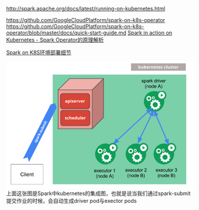 http://spark.apache.org/docs/latest/running-on-kubernetes.html

https://github.com/GoogleCloudPlatform/spark-on-k8s-operator
https://github.com/GoogleCloudPlatform/spark-on-k8s-operator/blob/master/docs/quick-start-guide.md
[Spark in action on Kubernetes - Spark Operator的原理解析](https://yq.aliyun.com/articles/695315)


[Spark on K8S环境部署细节](https://www.cnblogs.com/lanrish/p/12267623.html)



![](img/k8s-cluster-mode.png)
上面这张图是Spark中kubernetes的集成图，也就是说当我们通过spark-submit提交作业的时候，会自动生成driver pod与exector pods